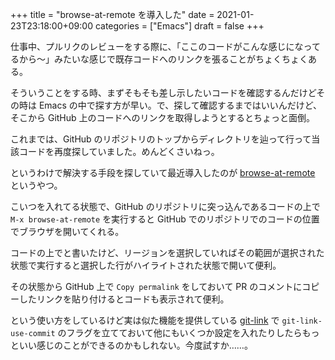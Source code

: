 +++
title = "browse-at-remote を導入した"
date = 2021-01-23T23:18:00+09:00
categories = ["Emacs"]
draft = false
+++

仕事中、プルリクのレビューをする際に、「ここのコードがこんな感じになってるから〜」みたいな感じで既存コードへのリンクを張ることがちょくちょくある。

そういうことをする時、まずそもそも差し示したいコードを確認するんだけどその時は Emacs の中で探す方が早い。で、探して確認するまではいいんだけど、そこから GitHub 上のコードへのリンクを取得しようとするとちょっと面倒。

これまでは、GitHub のリポジトリのトップからディレクトリを辿って行って当該コードを再度探していました。めんどくさいねっ。

というわけで解決する手段を探していて最近導入したのが [browse-at-remote](https://github.com/rmuslimov/browse-at-remote) というやつ。

こいつを入れてる状態で、GitHub のリポジトリに突っ込んであるコードの上で
`M-x browse-at-remote` を実行すると
GitHub でのリポジトリでのコードの位置でブラウザを開いてくれる。

コードの上でと書いたけど、リージョンを選択していればその範囲が選択された状態で実行すると選択した行がハイライトされた状態で開いて便利。

その状態から GitHub 上で `Copy permalink` をしておいて
PR のコメントにコピーしたリンクを貼り付けるとコードも表示されて便利。

という使い方をしているけど実は似た機能を提供している [git-link](https://github.com/sshaw/git-link) で `git-link-use-commit` のフラグを立てておいて他にもいくつか設定を入れたりしたらもっといい感じのことができるのかもしれない。今度試すか……。
